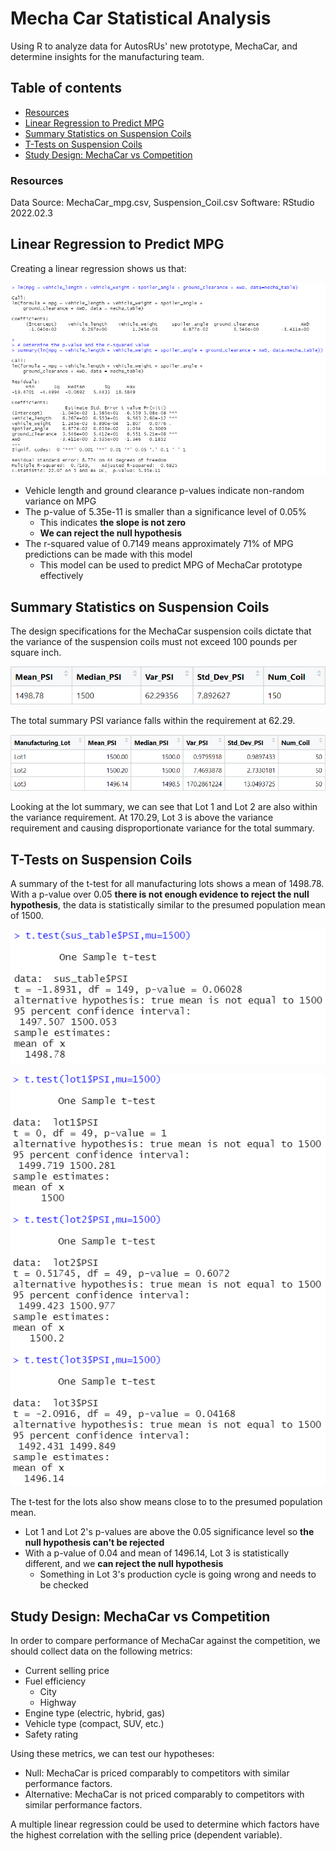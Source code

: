 # Mecha Car Statistical Analysis
Using R to analyze data for AutosRUs' new prototype, MechaCar, and determine insights for the manufacturing team.

## Table of contents
* [Resources](#resources)
* [Linear Regression to Predict MPG](#linear-regression-to-predict-mpg)
* [Summary Statistics on Suspension Coils](#summary-statistics-on-suspension-coils)
* [T-Tests on Suspension Coils](#t-tests-on-suspension-coils)
* [Study Design: MechaCar vs Competition](#study-design-mechacar-vs-competition)

### Resources
Data Source: MechaCar_mpg.csv, Suspension_Coil.csv
Software: RStudio 2022.02.3

## Linear Regression to Predict MPG
Creating a linear regression shows us that:

![Mecha_LM](Images/MechaLM.png)

- Vehicle length and ground clearance p-values indicate non-random variance on MPG
- The p-value of 5.35e-11 is smaller than a significance level of 0.05%
  - This indicates **the slope is not zero**
  - **We can reject the null hypothesis**
- The r-squared value of 0.7149 means approximately 71% of MPG predictions can be made with this model
  - This model can be used to predict MPG of MechaCar prototype effectively

## Summary Statistics on Suspension Coils
The design specifications for the MechaCar suspension coils dictate that the variance of the suspension coils must not exceed 100 pounds per square inch.

![total_summary](Images/total_summary.png)

The total summary PSI variance falls within the requirement at 62.29.

![lot_summary](Images/lot_summary.png)

Looking at the lot summary, we can see that Lot 1 and Lot 2 are also within the variance requirement. At 170.29, Lot 3 is above the variance requirement and causing disproportionate variance for the total summary.

## T-Tests on Suspension Coils
A summary of the t-test for all manufacturing lots shows a mean of 1498.78. With a p-value over 0.05 **there is not enough evidence to reject the null hypothesis**, the data is statistically similar to the presumed population mean of 1500.

![t_test](Images/t_test.png)

![t_test_lots](Images/t_test_lots.png)

The t-test for the lots also show means close to to the presumed population mean.
- Lot 1 and Lot 2's p-values are above the 0.05 significance level so **the null hypothesis can't be rejected**
- With a p-value of 0.04 and mean of 1496.14, Lot 3 is statistically different, and we **can reject the null hypothesis**
  - Something in Lot 3's production cycle is going wrong and needs to be checked 

## Study Design: MechaCar vs Competition
In order to compare performance of MechaCar against the competition, we should collect data on the following metrics:
- Current selling price
- Fuel efficiency
  - City
  - Highway
- Engine type (electric, hybrid, gas)
- Vehicle type (compact, SUV, etc.)
- Safety rating

Using these metrics, we can test our hypotheses:
- Null: MechaCar is priced comparably to competitors with similar performance factors. 
- Alternative: MechaCar is not priced comparably to competitors with similar performance factors.

A multiple linear regression could be used to determine which factors have the highest correlation with the selling price (dependent variable).
